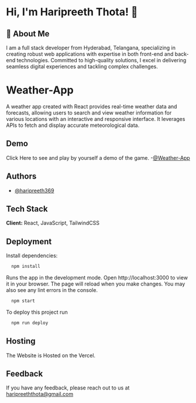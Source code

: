 
# Hi, I'm Haripreeth Thota! 👋


## 🚀 About Me
I am a full stack developer from Hyderabad, Telangana, specializing in creating robust web applications with expertise in both front-end and back-end technologies. Committed to high-quality solutions, I excel in delivering seamless digital experiences and tackling complex challenges.


# Weather-App

A weather app created with React provides real-time weather data and forecasts, allowing users to search and view weather information for various locations with an interactive and responsive interface. It leverages APIs to fetch and display accurate meteorological data.


## Demo

Click Here to see and play by yourself a demo of the game.
-[@Weather-App](https://hth-weather-5syigngvn-haripreeth-thotas-projects.vercel.app/)



## Authors

- [@haripreeth369](https://github.com/haripreeth369)


## Tech Stack

**Client:** React, JavaScript, TailwindCSS



## Deployment

Install dependencies:

```bash
  npm install
```
Runs the app in the development mode. Open http://localhost:3000 to view it in your browser. The page will reload when you make changes. You may also see any lint errors in the console.

```bash
  npm start
```
To deploy this project run

```bash
  npm run deploy
```


## Hosting

The Website is Hosted on the Vercel.



## Feedback

If you have any feedback, please reach out to us at haripreeththota@gmail.com


